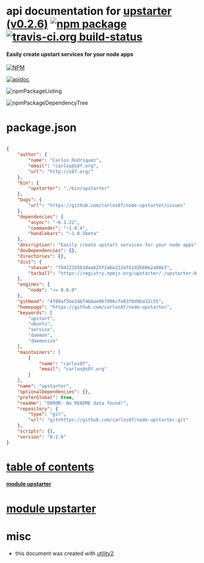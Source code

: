 # api documentation for  [upstarter (v0.2.6)](https://github.com/carlos8f/node-upstarter)  [![npm package](https://img.shields.io/npm/v/npmdoc-upstarter.svg?style=flat-square)](https://www.npmjs.org/package/npmdoc-upstarter) [![travis-ci.org build-status](https://api.travis-ci.org/npmdoc/node-npmdoc-upstarter.svg)](https://travis-ci.org/npmdoc/node-npmdoc-upstarter)
#### Easily create upstart services for your node apps

[![NPM](https://nodei.co/npm/upstarter.png?downloads=true)](https://www.npmjs.com/package/upstarter)

[![apidoc](https://npmdoc.github.io/node-npmdoc-upstarter/build/screenCapture.buildApidoc.browser.%252Fhome%252Ftravis%252Fbuild%252Fnpmdoc%252Fnode-npmdoc-upstarter%252Ftmp%252Fbuild%252Fapidoc.html.png)](https://npmdoc.github.io/node-npmdoc-upstarter/build/apidoc.html)

![npmPackageListing](https://npmdoc.github.io/node-npmdoc-upstarter/build/screenCapture.npmPackageListing.svg)

![npmPackageDependencyTree](https://npmdoc.github.io/node-npmdoc-upstarter/build/screenCapture.npmPackageDependencyTree.svg)



# package.json

```json

{
    "author": {
        "name": "Carlos Rodriguez",
        "email": "carlos@s8f.org",
        "url": "http://s8f.org/"
    },
    "bin": {
        "upstarter": "./bin/upstarter"
    },
    "bugs": {
        "url": "https://github.com/carlos8f/node-upstarter/issues"
    },
    "dependencies": {
        "async": "~0.1.22",
        "commander": "~1.0.4",
        "handlebars": "~1.0.5beta"
    },
    "description": "Easily create upstart services for your node apps",
    "devDependencies": {},
    "directories": {},
    "dist": {
        "shasum": "f04221b5b10aa625f2a6e222efb1d26b0e2a08e3",
        "tarball": "https://registry.npmjs.org/upstarter/-/upstarter-0.2.6.tgz"
    },
    "engines": {
        "node": ">= 0.6.0"
    },
    "gitHead": "4f09af5be24bf4b6ae067996cfe03f8d9ba32c35",
    "homepage": "https://github.com/carlos8f/node-upstarter",
    "keywords": [
        "upstart",
        "ubuntu",
        "service",
        "daemon",
        "daemonize"
    ],
    "maintainers": [
        {
            "name": "carlos8f",
            "email": "carlos@s8f.org"
        }
    ],
    "name": "upstarter",
    "optionalDependencies": {},
    "preferGlobal": true,
    "readme": "ERROR: No README data found!",
    "repository": {
        "type": "git",
        "url": "git+https://github.com/carlos8f/node-upstarter.git"
    },
    "scripts": {},
    "version": "0.2.6"
}
```



# <a name="apidoc.tableOfContents"></a>[table of contents](#apidoc.tableOfContents)

#### [module upstarter](#apidoc.module.upstarter)



# <a name="apidoc.module.upstarter"></a>[module upstarter](#apidoc.module.upstarter)



# misc
- this document was created with [utility2](https://github.com/kaizhu256/node-utility2)
